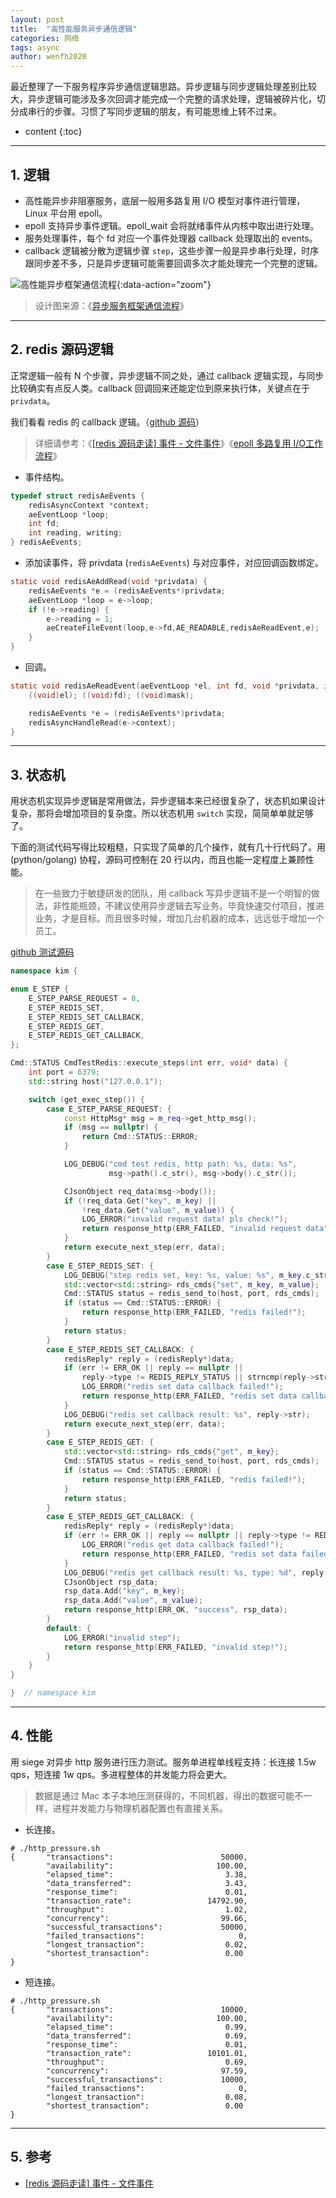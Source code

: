 ```yaml
---
layout: post
title:  "高性能服务异步通信逻辑"
categories: 网络
tags: async
author: wenfh2020
---
```


最近整理了一下服务程序异步通信逻辑思路。异步逻辑与同步逻辑处理差别比较大，异步逻辑可能涉及多次回调才能完成一个完整的请求处理，逻辑被碎片化，切分成串行的步骤。习惯了写同步逻辑的朋友，有可能思维上转不过来。



* content
{:toc}

---

## 1. 逻辑

* 高性能异步非阻塞服务，底层一般用多路复用 I/O 模型对事件进行管理，Linux 平台用 epoll。
* epoll 支持异步事件逻辑。epoll_wait 会将就绪事件从内核中取出进行处理。
* 服务处理事件，每个 fd 对应一个事件处理器 callback 处理取出的 events。
* callback 逻辑被分散为逻辑步骤 `step`，这些步骤一般是异步串行处理，时序跟同步差不多，只是异步逻辑可能需要回调多次才能处理完一个完整的逻辑。

![高性能异步框架通信流程](/images/2020-06-11-21-28-24.png){:data-action="zoom"}

> 设计图来源：《[异步服务框架通信流程](https://www.processon.com/view/5ee1d7de7d9c084420107b53)》

---

## 2. redis 源码逻辑

正常逻辑一般有 N 个步骤，异步逻辑不同之处，通过 callback 逻辑实现，与同步比较确实有点反人类。callback 回调回来还能定位到原来执行体，关键点在于 `privdata`。

我们看看 redis 的 callback 逻辑。（[github 源码](https://github.com/redis/redis/blob/unstable/src/sentinel.c)）

> 详细请参考：《[[redis 源码走读] 事件 - 文件事件](https://wenfh2020.com/2020/04/09/redis-ae-file/
)》《[epoll 多路复用 I/O工作流程](https://wenfh2020.com/2020/04/14/epoll-workflow/)》

* 事件结构。

```c
typedef struct redisAeEvents {
    redisAsyncContext *context;
    aeEventLoop *loop;
    int fd;
    int reading, writing;
} redisAeEvents;
```

* 添加读事件，将 privdata (`redisAeEvents`) 与对应事件，对应回调函数绑定。

```c
static void redisAeAddRead(void *privdata) {
    redisAeEvents *e = (redisAeEvents*)privdata;
    aeEventLoop *loop = e->loop;
    if (!e->reading) {
        e->reading = 1;
        aeCreateFileEvent(loop,e->fd,AE_READABLE,redisAeReadEvent,e);
    }
}
```

* 回调。

```c
static void redisAeReadEvent(aeEventLoop *el, int fd, void *privdata, int mask) {
    ((void)el); ((void)fd); ((void)mask);

    redisAeEvents *e = (redisAeEvents*)privdata;
    redisAsyncHandleRead(e->context);
}
```

---

## 3. 状态机

用状态机实现异步逻辑是常用做法，异步逻辑本来已经很复杂了，状态机如果设计复杂，那将会增加项目的复杂度。所以状态机用 `switch` 实现，简简单单就足够了。

下面的测试代码写得比较粗糙，只实现了简单的几个操作，就有几十行代码了。用 (python/golang) 协程，源码可控制在 20 行以内，而且也能一定程度上兼顾性能。

> 在一些致力于敏捷研发的团队，用 callback 写异步逻辑不是一个明智的做法，非性能瓶颈，不建议使用异步逻辑去写业务。毕竟快速交付项目，推进业务，才是目标。而且很多时候，增加几台机器的成本，远远低于增加一个员工。

[github 测试源码](https://github.com/wenfh2020/kimserver/blob/master/src/modules/module_test/cmd_test_redis.h)

```c++
namespace kim {

enum E_STEP {
    E_STEP_PARSE_REQUEST = 0,
    E_STEP_REDIS_SET,
    E_STEP_REDIS_SET_CALLBACK,
    E_STEP_REDIS_GET,
    E_STEP_REDIS_GET_CALLBACK,
};

Cmd::STATUS CmdTestRedis::execute_steps(int err, void* data) {
    int port = 6379;
    std::string host("127.0.0.1");

    switch (get_exec_step()) {
        case E_STEP_PARSE_REQUEST: {
            const HttpMsg* msg = m_req->get_http_msg();
            if (msg == nullptr) {
                return Cmd::STATUS::ERROR;
            }

            LOG_DEBUG("cmd test redis, http path: %s, data: %s",
                      msg->path().c_str(), msg->body().c_str());

            CJsonObject req_data(msg->body());
            if (!req_data.Get("key", m_key) ||
                !req_data.Get("value", m_value)) {
                LOG_ERROR("invalid request data! pls check!");
                return response_http(ERR_FAILED, "invalid request data");
            }
            return execute_next_step(err, data);
        }
        case E_STEP_REDIS_SET: {
            LOG_DEBUG("step redis set, key: %s, value: %s", m_key.c_str(), m_value.c_str());
            std::vector<std::string> rds_cmds{"set", m_key, m_value};
            Cmd::STATUS status = redis_send_to(host, port, rds_cmds);
            if (status == Cmd::STATUS::ERROR) {
                return response_http(ERR_FAILED, "redis failed!");
            }
            return status;
        }
        case E_STEP_REDIS_SET_CALLBACK: {
            redisReply* reply = (redisReply*)data;
            if (err != ERR_OK || reply == nullptr ||
                reply->type != REDIS_REPLY_STATUS || strncmp(reply->str, "OK", 2) != 0) {
                LOG_ERROR("redis set data callback failed!");
                return response_http(ERR_FAILED, "redis set data callback failed!");
            }
            LOG_DEBUG("redis set callback result: %s", reply->str);
            return execute_next_step(err, data);
        }
        case E_STEP_REDIS_GET: {
            std::vector<std::string> rds_cmds{"get", m_key};
            Cmd::STATUS status = redis_send_to(host, port, rds_cmds);
            if (status == Cmd::STATUS::ERROR) {
                return response_http(ERR_FAILED, "redis failed!");
            }
            return status;
        }
        case E_STEP_REDIS_GET_CALLBACK: {
            redisReply* reply = (redisReply*)data;
            if (err != ERR_OK || reply == nullptr || reply->type != REDIS_REPLY_STRING) {
                LOG_ERROR("redis get data callback failed!");
                return response_http(ERR_FAILED, "redis set data failed!");
            }
            LOG_DEBUG("redis get callback result: %s, type: %d", reply->str, reply->type);
            CJsonObject rsp_data;
            rsp_data.Add("key", m_key);
            rsp_data.Add("value", m_value);
            return response_http(ERR_OK, "success", rsp_data);
        }
        default: {
            LOG_ERROR("invalid step");
            return response_http(ERR_FAILED, "invalid step!");
        }
    }
}

}  // namespace kim
```

---

## 4. 性能

用 siege 对异步 http 服务进行压力测试。服务单进程单线程支持：长连接 1.5w qps，短连接 1w qps。多进程整体的并发能力将会更大。

> 数据是通过 Mac 本子本地压测获得的，不同机器，得出的数据可能不一样，进程并发能力与物理机器配置也有直接关系。

* 长连接。

```shell
# ./http_pressure.sh
{       "transactions":                        50000,
        "availability":                       100.00,
        "elapsed_time":                         3.38,
        "data_transferred":                     3.43,
        "response_time":                        0.01,
        "transaction_rate":                 14792.90,
        "throughput":                           1.02,
        "concurrency":                         99.66,
        "successful_transactions":             50000,
        "failed_transactions":                     0,
        "longest_transaction":                  0.02,
        "shortest_transaction":                 0.00
}
```

* 短连接。

```shell
# ./http_pressure.sh
{       "transactions":                        10000,
        "availability":                       100.00,
        "elapsed_time":                         0.99,
        "data_transferred":                     0.69,
        "response_time":                        0.01,
        "transaction_rate":                 10101.01,
        "throughput":                           0.69,
        "concurrency":                         97.59,
        "successful_transactions":             10000,
        "failed_transactions":                     0,
        "longest_transaction":                  0.08,
        "shortest_transaction":                 0.00
}
```

---

## 5. 参考

* [[redis 源码走读] 事件 - 文件事件](https://wenfh2020.com/2020/04/09/redis-ae-file/)
